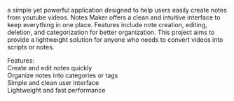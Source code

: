 a simple yet powerful application designed to help users easily create notes from youtube videos. Notes Maker offers a clean and intuitive interface to keep everything in one place. Features include note creation, editing, deletion, and categorization for better organization. This project aims to provide a lightweight solution for anyone who needs to convert videos into scripts or notes.  
    
Features:      
Create and edit notes quickly    
Organize notes into categories or tags        
Simple and clean user interface       
Lightweight and fast performance 
  
